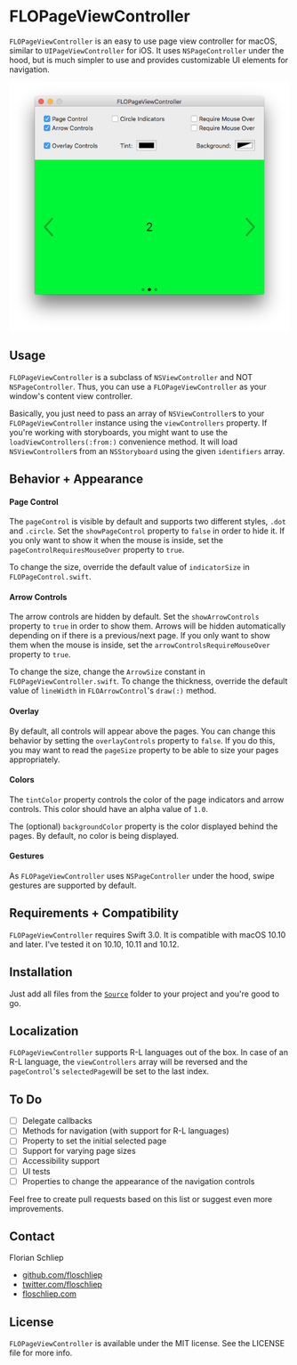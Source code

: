 # FLOPageViewController
`FLOPageViewController` is an easy to use page view controller for macOS, similar to `UIPageViewController` for iOS. It uses `NSPageController` under the hood, but is much simpler to use and provides customizable UI elements for navigation.

![](screenshot.png)

## Usage
`FLOPageViewController` is a subclass of `NSViewController` and NOT `NSPageController`. Thus, you can use a `FLOPageViewController` as your window's content view controller.

Basically, you just need to pass an array of `NSViewController`s to your `FLOPageViewController` instance using the `viewControllers` property.
If you're working with storyboards,  you might want to use the `loadViewControllers(:from:)` convenience method. It will load `NSViewController`s from an `NSStoryboard` using the given `identifiers` array.

## Behavior + Appearance

#### Page Control
The `pageControl` is visible by default and supports two different styles, `.dot` and `.circle`. Set the `showPageControl` property to `false` in order to hide it. If you only want to show it when the mouse is inside, set the `pageControlRequiresMouseOver` property to `true`.

To change the size, override the default value of `indicatorSize` in `FLOPageControl.swift`.

#### Arrow Controls
The arrow controls are hidden by default. Set the `showArrowControls` property to `true` in order to show them. Arrows will be hidden automatically depending on if there is a previous/next page. If you only want to show them when the mouse is inside, set the `arrowControlsRequireMouseOver` property to `true`.

To change the size, change the `ArrowSize` constant in `FLOPageViewController.swift`. To change the thickness, override the default value of `lineWidth` in `FLOArrowControl`'s `draw(:)` method.

#### Overlay
By default, all controls will appear above the pages. You can change this behavior by setting the `overlayControls` property to `false`. If you do this, you may want to read the `pageSize` property to be able to size your pages appropriately.

#### Colors
The `tintColor` property controls the color of the page indicators and arrow controls. This color should have an alpha value of `1.0`.

The (optional) `backgroundColor` property is the color displayed behind the pages. By default, no color is being displayed.

#### Gestures
As `FLOPageViewController` uses `NSPageController` under the hood, swipe gestures are supported by default.

## Requirements + Compatibility
`FLOPageViewController` requires Swift 3.0. It is compatible with macOS 10.10 and later. I've tested it on 10.10, 10.11 and 10.12.

## Installation
Just add all files from the [`Source`](Source/) folder to your project and you're good to go.

## Localization
`FLOPageViewController` supports R-L languages out of the box. In case of an R-L language, the `viewControllers` array will be reversed and the `pageControl`'s `selectedPage`will be set to the last index.

## To Do
- [ ] Delegate callbacks
- [ ] Methods for navigation (with support for R-L languages)
- [ ] Property to set the initial selected page
- [ ] Support for varying page sizes
- [ ] Accessibility support
- [ ] UI tests
- [ ] Properties to change the appearance of the navigation controls

Feel free to create pull requests based on this list or suggest even more improvements.

## Contact
Florian Schliep

- [github.com/floschliep](https://github.com/floschliep)
- [twitter.com/floschliep](https://twitter.com/floschliep)
- [floschliep.com](http://floschliep.com)

## License
`FLOPageViewController` is available under the MIT license. See the LICENSE file for more info.
